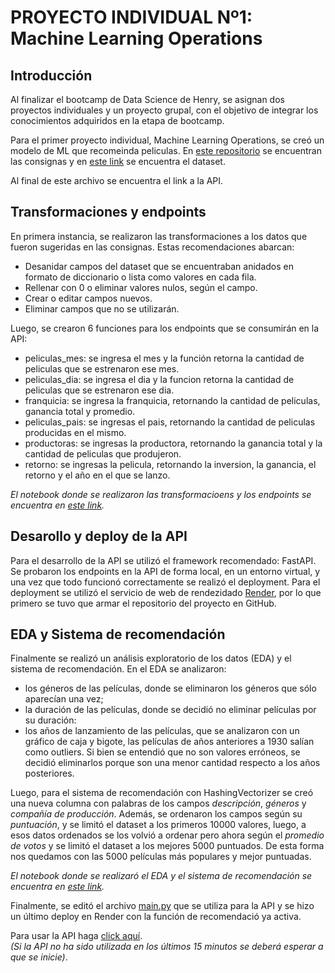 # PROYECTO INDIVIDUAL Nº1: Machine Learning Operations

## Introducción
Al finalizar el bootcamp de Data Science de Henry, se asignan dos proyectos individuales y un proyecto grupal, con el objetivo de integrar los conocimientos adquiridos en la etapa de bootcamp.

Para el primer proyecto individual, Machine Learning Operations, se creó un modelo de ML que recomeinda peliculas. En [este repositorio](https://github.com/HX-PRomero/PI_ML_OPS) se encuentran las consignas y en [este link](https://github.com/scioffi96/PI_ML_OPS/blob/main/movies_dataset.csv) se encuentra el dataset.

Al final de este archivo se encuentra el link a la API.

## Transformaciones y endpoints

En primera instancia, se realizaron las transformaciones a los datos que fueron sugeridas en las consignas. Estas recomendaciones abarcan:
- Desanidar campos del dataset que se encuentraban anidados en formato de diccionario o lista como valores en cada fila.
- Rellenar con 0 o eliminar valores nulos, según el campo.
- Crear o editar campos nuevos.
- Eliminar campos que no se utilizarán.

Luego, se crearon 6 funciones para los endpoints que se consumirán en la API:
- peliculas_mes: se ingresa el mes y la función retorna la cantidad de peliculas que se estrenaron ese mes.
- peliculas_dia: se ingresa el dia y la funcion retorna la cantidad de peliculas que se estrenaron ese dia.
- franquicia: se ingresa la franquicia, retornando la cantidad de peliculas, ganancia total y promedio.
- peliculas_pais: se ingresas el pais, retornando la cantidad de peliculas producidas en el mismo.
- productoras: se ingresas la productora, retornando la ganancia total y la cantidad de peliculas que produjeron.
- retorno: se ingresas la pelicula, retornando la inversion, la ganancia, el retorno y el año en el que se lanzo.

*El notebook donde se realizaron las transformacioens y los endpoints se encuentra en [este link](https://github.com/scioffi96/PI_ML_OPS/blob/main/proyecto1_endpoints.ipynb).*

## Desarollo y deploy de la API

Para el desarrollo de la API se utilizó el framework recomendado: FastAPI.
Se probaron los endpoints en la API de forma local, en un entorno virtual, y una vez que todo funcionó correctamente se realizó el deployment.
Para el deployment se utilizó el servicio de web de rendezidado [Render](https://render.com/docs/free#free-web-services), por lo que primero se tuvo que armar el repositorio del proyecto en GitHub.

## EDA y Sistema de recomendación

Finalmente se realizó un análisis exploratorio de los datos (EDA) y el sistema de recomendación.
En el EDA se analizaron:
- los géneros de las películas, donde se eliminaron los géneros que sólo aparecían una vez; 
- la duración de las películas, donde se decidió no eliminar películas por su duración:
- los años de lanzamiento de las películas, que se analizaron con un gráfico de caja y bigote, las películas de años anteriores a 1930 salían como outliers. Si bien se entendió que no son valores erróneos, se decidió eliminarlos porque son una menor cantidad respecto a los años posteriores.

Luego, para el sistema de recomendación con HashingVectorizer se creó una nueva columna con palabras de los campos *descripción*, *géneros* y *compañía de producción*.
Además, se ordenaron los campos según su *puntuación*, y se limitó el dataset a los primeros 10000 valores, luego, a esos datos ordenados se los volvió a ordenar pero ahora según el *promedio de votos* y se limitó el dataset a los mejores 5000 puntuados.
De esta forma nos quedamos con las 5000 películas más populares y mejor puntuadas.

*El notebook donde se realizaró el EDA y el sistema de recomendación se encuentra en [este link](https://github.com/scioffi96/PI_ML_OPS/blob/main/proyecto1_recommend.ipynb).*

Finalmente, se editó el archivo [main.py](https://github.com/scioffi96/PI_ML_OPS/blob/main/main.py) que se utiliza para la API y se hizo un último deploy en Render con la función de recomendació ya activa.

Para usar la API haga [click aquí](https://santiagocioffi-pi1.onrender.com/docs).             
*(Si la API no ha sido utilizada en los últimos 15 minutos se deberá esperar a que se inicie)*.
